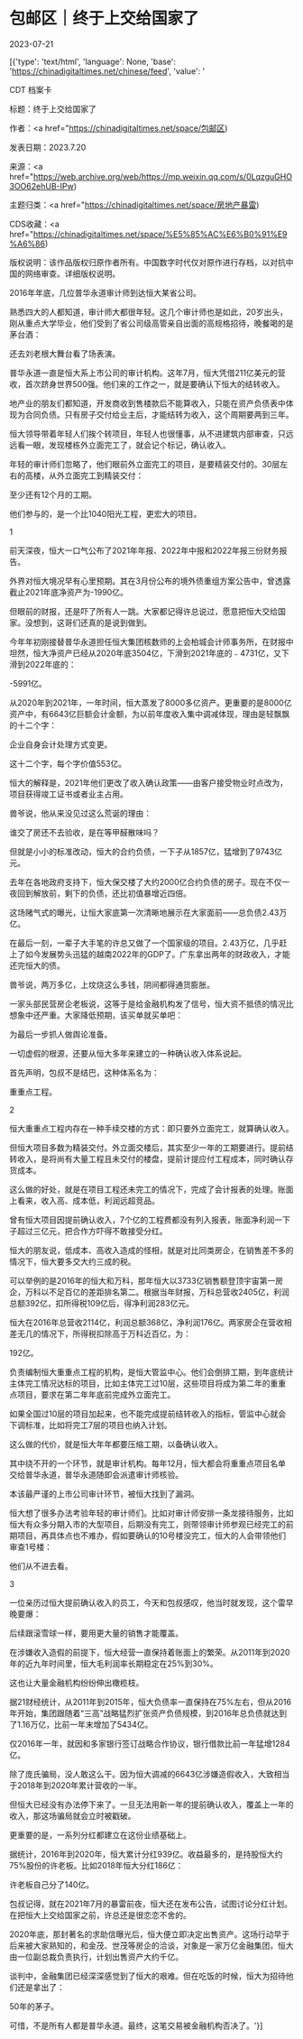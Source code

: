 # 包邮区｜终于上交给国家了

2023-07-21

[{'type': 'text/html', 'language': None, 'base': 'https://chinadigitaltimes.net/chinese/feed', 'value': '

CDT 档案卡

标题：终于上交给国家了

作者：<a href="https://chinadigitaltimes.net/space/包邮区)

发表日期：2023.7.20

来源：<a href="https://web.archive.org/web/https://mp.weixin.qq.com/s/0LqzguGHO3OO62ehUB-IPw)

主题归类：<a href="https://chinadigitaltimes.net/space/房地产暴雷)

CDS收藏：<a href="https://chinadigitaltimes.net/space/%E5%85%AC%E6%B0%91%E9%A6%86)

版权说明：该作品版权归原作者所有。中国数字时代仅对原作进行存档，以对抗中国的网络审查。详细版权说明。





2016年年底，几位普华永道审计师到达恒大某省公司。

熟悉四大的人都知道，审计师大都很年轻。这几个审计师也是如此，20岁出头，刚从重点大学毕业，他们受到了省公司级高管亲自出面的高规格招待，晚餐喝的是茅台酒：

还去刘老根大舞台看了场表演。

普华永道一直是恒大系上市公司的审计机构。这年7月，恒大凭借211亿美元的营收，首次跻身世界500强。他们来的工作之一，就是要确认下恒大的结转收入。

地产业的朋友们都知道，开发商收到售楼款后不能算收入，只能在资产负债表中体现为合同负债。只有房子交付给业主后，才能结转为收入，这个周期要两到三年。

恒大领导带着年轻人们挨个转项目，年轻人也很懂事，从不进建筑内部审查，只远远看一眼，发现楼栋外立面完工了，就会记个标记，确认收入。

年轻的审计师们忽略了，他们眼前外立面完工的项目，是要精装交付的。30层左右的高楼，从外立面完工到精装交付：

至少还有12个月的工期。

他们参与的，是一个比1040阳光工程，更宏大的项目。

1

前天深夜，恒大一口气公布了2021年年报、2022年中报和2022年报三份财务报告。

外界对恒大境况早有心里预期。其在3月份公布的境外债重组方案公告中，曾透露截止2021年底净资产为-1990亿。

但眼前的财报，还是吓了所有人一跳。大家都记得许总说过，愿意把恒大交给国家。没想到，这哥们还真的是说到做到。

今年年初刚接替普华永道担任恒大集团核数师的上会柏城会计师事务所，在财报中坦然，恒大净资产已经从2020年底3504亿，下滑到2021年底的﹣4731亿，又下滑到2022年底的：

-5991亿。

从2020年到2021年，一年时间，恒大蒸发了8000多亿资产。更重要的是8000亿资产中，有6643亿巨额会计金额，为以前年度收入集中调减体现，理由是轻飘飘的十二个字：

企业自身会计处理方式变更。

这十二个字，每个字价值553亿。

恒大的解释是，2021年他们更改了收入确认政策——由客户接受物业时点改为，项目获得竣工证书或者业主占用。

兽爷说，他从来没见过这么荒诞的理由：

谁交了房还不去验收，是在等甲醛散味吗？

但就是小小的标准改动，恒大的合约负债，一下子从1857亿，猛增到了9743亿元。

去年在各地政府支持下，恒大保交楼了大约2000亿合约负债的房子。现在不仅一夜回到解放前，剩下的负债，还比初值暴增近四倍。

这场赌气式的曝光，让恒大家底第一次清晰地展示在大家面前——总负债2.43万亿。

在最后一刻，一辈子大手笔的许总又做了一个国家级的项目。2.43万亿，几乎赶上了如今发展势头迅猛的越南2022年的GDP了。广东拿出两年的财政收入，才能还完恒大的债。

兽爷说，两万多亿，上坟烧这么多钱，阴间都得通货膨胀。

一家头部民营房企老板说，这等于是给金融机构发了信号，恒大资不抵债的情况比想象中还严重。大家降低预期，该买单就买单吧：

为最后一步抓人做舆论准备。

一切虚假的根源，还要从恒大多年来建立的一种确认收入体系说起。

首先声明，包叔不是结巴，这种体系名为：

重重点工程。

2

恒大重重点工程内存在一种手续交楼的方式：即只要外立面完工，就算确认收入。

但恒大项目多数为精装交付。外立面交楼后，其实至少一年的工期要进行。提前结转收入，是将尚有大量工程且未交付的楼盘，提前计提应付工程成本，同时确认存货成本。

这么做的好处，就是在项目工程还未完工的情况下，完成了会计报表的处理。账面上看来，收入高、成本低，利润远超竞品。

曾有恒大项目因提前确认收入，7个亿的工程费都没有列入报表，账面净利润一下子超过三亿元，把合作方吓得不敢接受分红。

恒大的朋友说，低成本、高收入造成的怪相，就是对比同类房企，在销售差不多的情况下，恒大要多交大约三成的税。

可以举例的是2016年的恒大和万科，那年恒大以3733亿销售额登顶宇宙第一房企，万科以不足百亿的差距排名第二。根据当年财报，万科总营收2405亿，利润总额392亿，扣所得税109亿后，得净利润283亿元。

恒大在2016年总营收2114亿，利润总额368亿，净利润176亿。两家房企在营收相差无几的情况下，所得税扣除高于万科近百亿，为：

192亿。

负责编制恒大重重点工程的机构，是恒大管监中心。他们会倒排工期，到年底统计主体完工情况达标的项目，比如主体完工过10层，这些项目将成为第二年的重重点项目，要求在第二年年底前完成外立面完工。

如果全国过10层的项目加起来，也不能完成提前结转收入的指标，管监中心就会下调标准，比如将完工7层的项目也纳入计划。

这么做的代价，就是恒大年年都要压缩工期，以备确认收入。

其中绕不开的一个环节，就是审计机构。每年12月，恒大都会将重重点项目名单交给普华永道，普华永道随即会派遣审计师核验。

本该最严谨的上市公司审计环节，被恒大找到了漏洞。

恒大想了很多办法考验年轻的审计师们。比如对审计师安排一条龙接待服务，比如恒大有众多分期入市的大型项目，后期没有完工，则带领审计师参观已经完工的前期项目，再具体点也不难办，假如要确认的10号楼没完工，恒大的人会带领他们审查1号楼：

他们从不进去看。

3

一位亲历过恒大提前确认收入的员工，今天和包叔感叹，他当时就发现，这个雷早晚要爆：

后续跟滚雪球一样，要用更大量的销售才能覆盖。

在涉嫌收入造假的前提下，恒大经营一直保持着账面上的繁荣。从2011年到2020年的近九年时间里，恒大毛利润率长期稳定在25%到30%。

这也让大量金融机构纷纷伸出橄榄枝。

据21财经统计，从2011年到2015年，恒大负债率一直保持在75%左右，但从2016年开始，集团跟随着“三高”战略猛烈扩张资产负债规模，到2016年总负债就达到了1.16万亿，比前一年末增加了5434亿。

仅2016年一年，就因和多家银行签订战略合作协议，银行借款比前一年猛增1284亿。

除了庞氏骗局，没人敢这么干。因为恒大调减的6643亿涉嫌造假收入，大致相当于2018年到2020年累计营收的一半。

但恒大已经没有办法停下来了。一旦无法用新一年的提前确认收入，覆盖上一年的收入，那这场骗局就会立时被戳破。

更重要的是，一系列分红都建立在这份业绩基础上。

据统计，2016年到2020年，恒大累计分红939亿。收益最多的，是持股恒大约75%股份的许老板。比如2018年恒大分红186亿：

许老板自己分了140亿。

包叔记得，就在2021年7月的暴雷前夜，恒大还在发布公告，试图讨论分红计划。在把恒大上交给国家之前，许总还是很恋恋不舍的。

2020年底，那封著名的求助信曝光后，恒大便立即决定出售资产。这场行动早于后来被大家熟知的，和金茂、世茂等房企的洽谈，对象是一家万亿金融集团，恒大由一位副总裁负责执行，计划出售资产大约千亿。

谈判中，金融集团已经深深感觉到了恒大的艰难。但在吃饭的时候，恒大为招待他们还是拿出了：

50年的茅子。

可惜，不是所有人都是普华永道。最终，这笔交易被金融机构否决了。'}]